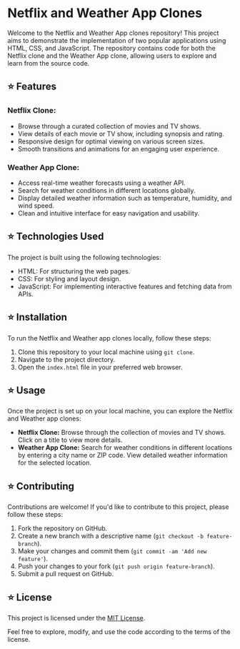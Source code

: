 # Netflix and Weather App Clones

Welcome to the Netflix and Weather App clones repository! This project aims to demonstrate the implementation of two popular applications using HTML, CSS, and JavaScript. The repository contains code for both the Netflix clone and the Weather App clone, allowing users to explore and learn from the source code.

## ⭐️ Features

### Netflix Clone:
- Browse through a curated collection of movies and TV shows.
- View details of each movie or TV show, including synopsis and rating.
- Responsive design for optimal viewing on various screen sizes.
- Smooth transitions and animations for an engaging user experience.

### Weather App Clone:
- Access real-time weather forecasts using a weather API.
- Search for weather conditions in different locations globally.
- Display detailed weather information such as temperature, humidity, and wind speed.
- Clean and intuitive interface for easy navigation and usability.

## ⭐️ Technologies Used

The project is built using the following technologies:

- HTML: For structuring the web pages.
- CSS: For styling and layout design.
- JavaScript: For implementing interactive features and fetching data from APIs.

## ⭐️ Installation

To run the Netflix and Weather app clones locally, follow these steps:

1. Clone this repository to your local machine using `git clone`.
2. Navigate to the project directory.
3. Open the `index.html` file in your preferred web browser.

## ⭐️ Usage

Once the project is set up on your local machine, you can explore the Netflix and Weather app clones:

- **Netflix Clone:** Browse through the collection of movies and TV shows. Click on a title to view more details.
- **Weather App Clone:** Search for weather conditions in different locations by entering a city name or ZIP code. View detailed weather information for the selected location.

## ⭐️ Contributing

Contributions are welcome! If you'd like to contribute to this project, please follow these steps:

1. Fork the repository on GitHub.
2. Create a new branch with a descriptive name (`git checkout -b feature-branch`).
3. Make your changes and commit them (`git commit -am 'Add new feature'`).
4. Push your changes to your fork (`git push origin feature-branch`).
5. Submit a pull request on GitHub.

## ⭐️ License

This project is licensed under the [MIT License](LICENSE).

Feel free to explore, modify, and use the code according to the terms of the license.
